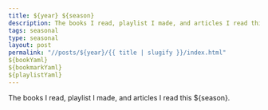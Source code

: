 ```yaml
---
title: ${year} ${season}
description: The books I read, playlist I made, and articles I read this ${season}.
tags: seasonal
type: seasonal
layout: post
permalink: "//posts/${year}/{{ title | slugify }}/index.html"
${bookYaml}
${bookmarkYaml}
${playlistYaml}
---
```


The books I read, playlist I made, and articles I read this ${season}.

